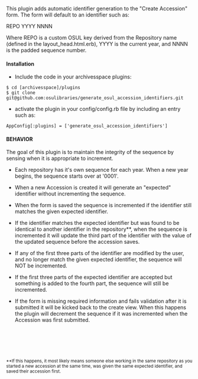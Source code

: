 This plugin adds automatic identifier generation to the "Create
Accession" form. The form will default to an identifier such as:

  REPO YYYY NNNN

Where REPO is a custom OSUL key derived from the Repository name (defined in the layout_head.html.erb), YYYY is the current year, and NNNN is the padded sequence number.

#### Installation
* Include the code in your archivesspace plugins:
```
$ cd [archivesspace]/plugins
$ git clone git@github.com:osulibraries/generate_osul_accession_identifiers.git
```
* activate the plugin in your config/config.rb file by
including an entry such as:

```AppConfig[:plugins] = ['generate_osul_accession_identifiers']```


#### BEHAVIOR
The goal of this plugin is to maintain the integrity of the sequence by sensing when it is appropriate to increment.

* Each repository has it's own sequence for each year. When a new year begins, the sequence starts over at '0001'.

* When a new Accession is created it will generate an "expected" identifier without incrementing the sequence.

* When the form is saved the sequence is incremented if the identifier still matches the given expected identifier.

* If the identifier matches the expected identifier but was found to be identical to another identifier in the repository**, when the sequence is incremented it will update the third part of the identifier with the value of the updated sequence before the accession saves. 

* If any of the first three parts of the identifier are modified by the user, and no longer match the given expected identifier, the sequence will NOT be incremented.

* If the first three parts of the expected identifier are accepted but something is added to the fourth part, the sequence will still be incremented.

* If the form is missing required information and fails validation after it is submitted it will be kicked back to the create view. When this happens the plugin will decrement the sequence if it was incremented when the Accession was first submitted. 





<br />
<br />
<br />
<br />



<sub>**If this happens, it most likely means someone else working in the same repository as you started a new accession at the same time, was given the same expected identifier, and saved their accession first.</sub>